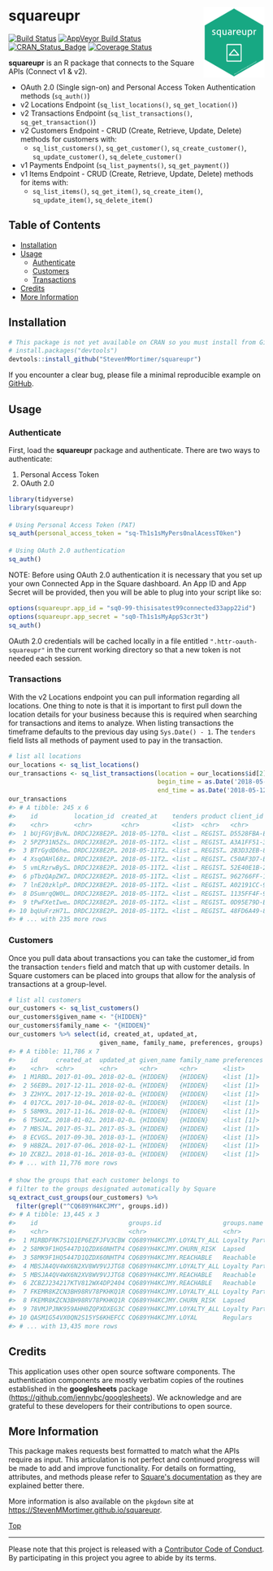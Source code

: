 
squareupr<img src="man/figures/squareupr.png" width="120px" align="right" />
============================================================================

[![Build Status](https://travis-ci.org/StevenMMortimer/squareupr.svg?branch=master)](https://travis-ci.org/StevenMMortimer/squareupr) [![AppVeyor Build Status](https://ci.appveyor.com/api/projects/status/github/StevenMMortimer/squareupr?branch=master&svg=true)](https://ci.appveyor.com/project/StevenMMortimer/squareupr) [![CRAN\_Status\_Badge](http://www.r-pkg.org/badges/version/squareupr)](http://cran.r-project.org/package=squareupr) [![Coverage Status](https://codecov.io/gh/StevenMMortimer/squareupr/branch/master/graph/badge.svg)](https://codecov.io/gh/StevenMMortimer/squareupr?branch=master)

**squareupr** is an R package that connects to the Square APIs (Connect v1 & v2).

-   OAuth 2.0 (Single sign-on) and Personal Access Token Authentication methods (`sq_auth()`)
-   v2 Locations Endpoint (`sq_list_locations()`, `sq_get_location()`)
-   v2 Transactions Endpoint (`sq_list_transactions()`, `sq_get_transaction()`)
-   v2 Customers Endpoint - CRUD (Create, Retrieve, Update, Delete) methods for customers with:
    -   `sq_list_customers()`, `sq_get_customer()`, `sq_create_customer()`, `sq_update_customer()`, `sq_delete_customer()`
-   v1 Payments Endpoint (`sq_list_payments()`, `sq_get_payment()`)
-   v1 Items Endpoint - CRUD (Create, Retrieve, Update, Delete) methods for items with:
    -   `sq_list_items()`, `sq_get_item()`, `sq_create_item()`, `sq_update_item()`, `sq_delete_item()`

Table of Contents
-----------------

-   [Installation](#installation)
-   [Usage](#usage)
    -   [Authenticate](#authenticate)
    -   [Customers](#customers)
    -   [Transactions](#transactions)
-   [Credits](#credits)
-   [More Information](#more-information)

Installation
------------

``` r
# This package is not yet available on CRAN so you must install from GitHub
# install.packages("devtools")
devtools::install_github("StevenMMortimer/squareupr")
```

If you encounter a clear bug, please file a minimal reproducible example on [GitHub](https://github.com/StevenMMortimer/squareupr/issues).

Usage
-----

### Authenticate

First, load the **squareupr** package and authenticate. There are two ways to authenticate:

1.  Personal Access Token
2.  OAuth 2.0

``` r
library(tidyverse)
library(squareupr)

# Using Personal Access Token (PAT)
sq_auth(personal_access_token = "sq-Th1s1sMyPers0nalAcessT0ken")

# Using OAuth 2.0 authentication
sq_auth()
```

NOTE: Before using OAuth 2.0 authentication it is necessary that you set up your own Connected App in the Square dashboard. An App ID and App Secret will be provided, then you will be able to plug into your script like so:

``` r
options(squareupr.app_id = "sq0-99-thisisatest99connected33app22id")
options(squareupr.app_secret = "sq0-Th1s1sMyAppS3cr3t")
sq_auth()
```

OAuth 2.0 credentials will be cached locally in a file entitled `".httr-oauth-squareupr"` in the current working directory so that a new token is not needed each session.

### Transactions

With the v2 Locations endpoint you can pull information regarding all locations.
One thing to note is that it is important to first pull down the location details for your business because this is required when searching for transactions and items to analyze. When listing transactions the timeframe defaults to the previous day using `Sys.Date() - 1`. The `tenders` field lists all methods of payment used to pay in the transaction.

``` r
# list all locations
our_locations <- sq_list_locations()
our_transactions <- sq_list_transactions(location = our_locations$id[2], 
                                         begin_time = as.Date('2018-05-11'), 
                                         end_time = as.Date('2018-05-12'))
our_transactions
#> # A tibble: 245 x 6
#>    id          location_id  created_at    tenders product client_id       
#>    <chr>       <chr>        <chr>         <list>  <chr>   <chr>           
#>  1 bUjFGVjBvN… DRDCJ2X8E2P… 2018-05-12T0… <list … REGIST… D5528FBA-E5DE-4…
#>  2 5PZP31N5Zs… DRDCJ2X8E2P… 2018-05-11T2… <list … REGIST… A3A1FF51-325A-4…
#>  3 BTrGydD6he… DRDCJ2X8E2P… 2018-05-11T2… <list … REGIST… 2B3D32EB-8E58-4…
#>  4 XsqOAHl68z… DRDCJ2X8E2P… 2018-05-11T2… <list … REGIST… C50AF3D7-BE32-4…
#>  5 vmLRzrwByS… DRDCJ2X8E2P… 2018-05-11T2… <list … REGIST… 52E40E1B-2333-4…
#>  6 pTbzQApZW7… DRDCJ2X8E2P… 2018-05-11T2… <list … REGIST… 962766FF-1436-4…
#>  7 lnE20zklpP… DRDCJ2X8E2P… 2018-05-11T2… <list … REGIST… A02191CC-9AC9-4…
#>  8 DSumrqQW0L… DRDCJ2X8E2P… 2018-05-11T2… <list … REGIST… 1135FF4F-9B89-4…
#>  9 tPwFXetIwe… DRDCJ2X8E2P… 2018-05-11T2… <list … REGIST… 0D95E79D-B44C-4…
#> 10 bqUuFrzH71… DRDCJ2X8E2P… 2018-05-11T2… <list … REGIST… 48FD6A49-80A9-4…
#> # ... with 235 more rows
```

### Customers

Once you pull data about transactions you can take the customer\_id from the transaction `tenders` field and match that up with customer details. In Square customers can be placed into groups that allow for the analysis of transactions at a group-level.

``` r
# list all customers
our_customers <- sq_list_customers()
our_customers$given_name <- "{HIDDEN}"
our_customers$family_name <- "{HIDDEN}"
our_customers %>% select(id, created_at, updated_at, 
                         given_name, family_name, preferences, groups)
#> # A tibble: 11,786 x 7
#>    id     created_at  updated_at given_name family_name preferences groups
#>    <chr>  <chr>       <chr>      <chr>      <chr>       <list>      <list>
#>  1 M1RBD… 2017-01-09… 2018-02-0… {HIDDEN}   {HIDDEN}    <list [1]>  <list…
#>  2 56EB9… 2017-12-11… 2018-02-0… {HIDDEN}   {HIDDEN}    <list [1]>  <NULL>
#>  3 Z2HYX… 2017-12-19… 2018-02-0… {HIDDEN}   {HIDDEN}    <list [1]>  <NULL>
#>  4 017CX… 2017-10-04… 2018-02-0… {HIDDEN}   {HIDDEN}    <list [1]>  <NULL>
#>  5 58MK9… 2017-11-16… 2018-02-0… {HIDDEN}   {HIDDEN}    <list [1]>  <list…
#>  6 T5HXZ… 2018-01-02… 2018-02-0… {HIDDEN}   {HIDDEN}    <list [1]>  <NULL>
#>  7 MBSJA… 2017-05-31… 2017-05-3… {HIDDEN}   {HIDDEN}    <list [1]>  <list…
#>  8 ECVG5… 2017-09-30… 2018-03-1… {HIDDEN}   {HIDDEN}    <list [1]>  <list…
#>  9 H8BZA… 2017-07-06… 2018-02-1… {HIDDEN}   {HIDDEN}    <list [1]>  <list…
#> 10 ZCBZJ… 2018-01-16… 2018-03-0… {HIDDEN}   {HIDDEN}    <list [1]>  <list…
#> # ... with 11,776 more rows

# show the groups that each customer belongs to
# filter to the groups designated automatically by Square
sq_extract_cust_groups(our_customers) %>%
  filter(grepl("^CQ689YH4KCJMY", groups.id))
#> # A tibble: 13,445 x 3
#>    id                         groups.id                 groups.name       
#>    <chr>                      <chr>                     <chr>             
#>  1 M1RBDFRK7S1Q1EP6EZFJFV3CBW CQ689YH4KCJMY.LOYALTY_ALL Loyalty Participa…
#>  2 58MK9F1HQ5447D1QZDX60NHTP4 CQ689YH4KCJMY.CHURN_RISK  Lapsed            
#>  3 58MK9F1HQ5447D1QZDX60NHTP4 CQ689YH4KCJMY.REACHABLE   Reachable         
#>  4 MBSJA4QV4WX6N2XV8WV9VJJTG8 CQ689YH4KCJMY.LOYALTY_ALL Loyalty Participa…
#>  5 MBSJA4QV4WX6N2XV8WV9VJJTG8 CQ689YH4KCJMY.REACHABLE   Reachable         
#>  6 ZCBZJ234217KTV812WX4DP2404 CQ689YH4KCJMY.REACHABLE   Reachable         
#>  7 FKEMR8KZCN3BH98RV78PKHKQ1R CQ689YH4KCJMY.LOYALTY_ALL Loyalty Participa…
#>  8 FKEMR8KZCN3BH98RV78PKHKQ1R CQ689YH4KCJMY.CHURN_RISK  Lapsed            
#>  9 78VMJPJNK959AHH0ZQPXDXEG3C CQ689YH4KCJMY.LOYALTY_ALL Loyalty Participa…
#> 10 QASM1G54VX0QN2S15YS6KHEFCC CQ689YH4KCJMY.LOYAL       Regulars          
#> # ... with 13,435 more rows
```

Credits
-------

This application uses other open source software components. The authentication components are mostly verbatim copies of the routines established in the **googlesheets** package (<https://github.com/jennybc/googlesheets>). We acknowledge and are grateful to these developers for their contributions to open source.

More Information
----------------

This package makes requests best formatted to match what the APIs require as input. This articulation is not perfect and continued progress will be made to add and improve functionality. For details on formatting, attributes, and methods please refer to [Square's documentation](https://docs.connect.squareup.com/api/connect/v2) as they are explained better there.

More information is also available on the `pkgdown` site at <https://StevenMMortimer.github.io/squareupr>.

[Top](#squareupr)

------------------------------------------------------------------------

Please note that this project is released with a [Contributor Code of Conduct](CONDUCT.md). By participating in this project you agree to abide by its terms.
